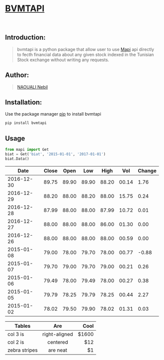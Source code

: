 # [BVMTAPI](https://bvmtapi.herokuapp.com/)
<br>

## Introduction:
> bvmtapi is a python package that allow user to use [Mapi](https://bvmtapi.herokuapp.com/) api directly to fecth financial data about any given stock indexed in the Tunisian Stock exchange without writing any requests.

## Author:
> [NAOUALI Nebil](https://www.linkedin.com/in/noualinebil/)

## Installation:
Use the package manager [pip](https://pypi.org/project/bvmtapi/) to install bvmtapi
 ```bash
 pip install bvmtapi
 ```
## Usage
 ```python
 from mapi import Get
 biat = Get('biat', '2015-01-01', '2017-01-01')
 biat.Data()
 ```

| Date       | Close | Open   |  Low  |  High | Vol   | Change|
| ---------- | ----- | ------ | ----- | ----- | ----- | ----- |   
| 2016-12-30 | 89.75 |  89.90 | 89.90 | 88.20 | 00.14 |  1.76 | 
| 2016-12-29 | 88.20 |  88.00 | 88.20 | 88.00 | 15.75 |  0.24 | 
| 2016-12-28 | 87.99 |  88.00 | 88.00 | 87.99 | 10.72 |  0.01 | 
| 2016-12-27 | 88.00 |  88.00 | 88.00 | 86.00 | 01.30 |  0.00 | 
| 2016-12-26 | 88.00 |  88.00 | 88.00 | 88.00 | 00.59 |  0.00 | 
| 2015-01-08 | 79.00 |  78.00 | 79.70 | 78.00 | 00.77 | -0.88 | 
| 2015-01-07 | 79.70 |  79.00 | 79.70 | 79.00 | 00.21 |  0.26 | 
| 2015-01-06 | 79.49 |  78.00 | 79.49 | 78.00 | 00.27 |  0.38 | 
| 2015-01-05 | 79.79 |  78.25 | 79.79 | 78.25 | 00.44 |  2.27 | 
| 2015-01-02 | 78.02 |  79.50 | 79.90 | 78.02 | 01.31 |  0.03 | 



| Tables        | Are           | Cool  |
| ------------- |:-------------:| -----:|
| col 3 is      | right-aligned | $1600 |
| col 2 is      | centered      |   $12 |
| zebra stripes | are neat      |    $1 |
